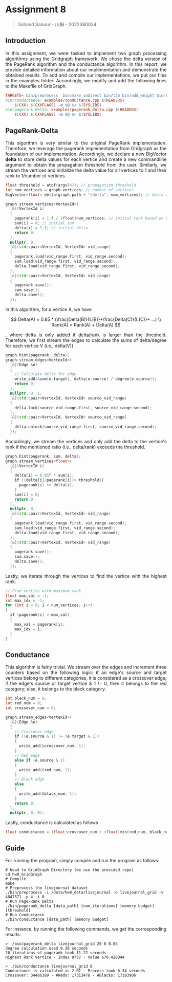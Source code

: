 # Assignment 8

> Sahand Sabour - 山姆 - 2022380024

## Introduction

<div style="text-align: justify">In this assignment, we were tasked to implement two graph processing algorithms using the Gridgraph framework. We chose the delta version of the PageRank algorithm and the conductance algorithm. In this report, we provide detailed information about our implementation and demonstrate the obtained results. To add and compile our implementations, we put our files in the examples folder. Accordingly, we modify and add the following lines to the Makefile of GridGraph.</div>

```makefile
TARGETS= bin/preprocess  bin/make_undirect bin/t2b bin/add_weight bin/bfs bin/wcc bin/pagerank bin/spmv bin/mis bin/radii bin/conductance bin/pagerank_delta
bin/conductance: examples/conductance.cpp $(HEADERS)
	$(CXX) $(CXXFLAGS) -o $@ $< $(SYSLIBS)
bin/pagerank_delta: examples/pagerank_delta.cpp $(HEADERS)
	$(CXX) $(CXXFLAGS) -o $@ $< $(SYSLIBS)
```

## PageRank-Delta

<div style="text-align: justify">This algorithm is very similar to the original PageRank implementation. Therefore, we leverage the pagerank implementation from Gridgraph as the foundation of our implementation. Accordingly, we declare a new BigVector <b>delta</b> to store delta values for each vertice and create a new commandline argument to obtain the propagation threshold from the user. Similarly, we stream the vertices and initialize the delta value for all vertices to 1 and their rank to 1/number of vertices.  .</div>

```c++
float threshold = atof(argv[4]); // propagation threshold
int num_vertices = graph.vertices; // number of vertices
BigVector<float> delta(graph.path + "/delta", num_vertices); // delta vector

graph.stream_vertices<VertexId>(
  [&](VertexId i)
  {
    pagerank[i] = 1.f / (float)num_vertices; // initial rank based on Ligra
    sum[i] = 0; // initial sum
    delta[i] = 1.f; // initial delta
    return 0;
  },
  nullptr, 0,
  [&](std::pair<VertexId, VertexId> vid_range)
  {
    pagerank.load(vid_range.first, vid_range.second);
    sum.load(vid_range.first, vid_range.second);
    delta.load(vid_range.first, vid_range.second);
  },
  [&](std::pair<VertexId, VertexId> vid_range)
  {
    pagerank.save();
    sum.save();
    delta.save();
  });
```

<div style="text-align: justify"> In this algorithm, for a vertice A, we have</div>

$$
Delta(A) = 0.85 * (\frac{Delta(B)}{L(B)}+\frac{Delta(C)}{L(C)}+ ...) \\
Rank(A) = Rank(A) + Delta(A)
$$

<div style="text-align: justify">, where delta is only added if delta/rank is larger than the threshold. Therefore, we first stream the edges to calculate the sums of delta/degree for each vertice V (i.e., delta(V)) .</div>

```c++
graph.hint(pagerank, delta);
graph.stream_edges<VertexId>(
  [&](Edge &e)
  {
    // Calculate delta for edge
    write_add(&sum[e.target], delta[e.source] / degree[e.source]);
    return 0;
  },
  nullptr, 0, 1,
  [&](std::pair<VertexId, VertexId> source_vid_range)
  {
    delta.lock(source_vid_range.first, source_vid_range.second);
  },
  [&](std::pair<VertexId, VertexId> source_vid_range)
  {
    delta.unlock(source_vid_range.first, source_vid_range.second);
  });
```

<div style="text-align: justify">Accordingly, we stream the vertices and only add the delta to the vertice's rank if the mentioned ratio (i.e., delta/rank) exceeds the threshold. </div>

```c++
graph.hint(pagerank, sum, delta);
graph.stream_vertices<float>(
  [&](VertexId i)
  {
    delta[i] = 0.85f * sum[i];
    if ((delta[i]/pagerank[i])> threshold){
      pagerank[i] += delta[i];
    }
    sum[i] = 0;
    return 0;
  },
  nullptr, 0,
  [&](std::pair<VertexId, VertexId> vid_range)
  {
    pagerank.load(vid_range.first, vid_range.second);
    sum.load(vid_range.first, vid_range.second);
    delta.load(vid_range.first, vid_range.second);
  },
  [&](std::pair<VertexId, VertexId> vid_range)
  {
    pagerank.save();
    sum.save();
    delta.save();
  });
```

<div style="text-align: justify">Lastly, we iterate through the vertices to find the vertice with the highest rank.</div>

```c++
// Find vertice with maximum rank
float max_val = -1;
int max_idx = -1;
for (int i = 0; i < num_vertices; i++)
{
  if (pagerank[i] > max_val)
  {
    max_val = pagerank[i];
    max_idx = i;
  }
}
```

## Conductance

<div style="text-align: justify">This algorithm is fairly trivial. We stream over the edges and increment three counters based on the following logic: if an edge's source and target vertices belong to different categories, it is considered as a crossover edge; if the edge's source or target vertice & 1 != 0, then it belongs to the red category; else, it belongs to the black category. </div>

```c++
int black_num = 0;
int red_num = 0;
int crossover_num = 0;

graph.stream_edges<VertexId>(
  [&](Edge &e)
  {
    // Crossover edge
    if ((e.source & 1) != (e.target & 1))
    {
      write_add(&crossover_num, 1);
    }
    // Red edge
    else if (e.source & 1)
    {
      write_add(&red_num, 1);
    }
    // Black edge
    else
    {
      write_add(&black_num, 1);
    }
    return 0;
  },
  nullptr, 0, 0);
```

<div style="text-align: justify">Lastly, conductance is calculated as follows</div>

```c++
float conductance = (float)crossover_num / (float)min(red_num, black_num);
```

## Guide

<div style="text-align: justify">For running the program, simply compile and run the program as follows:</div>

```shell
# head to GridGraph Directory (we use the provided repo)
cd hw9_GridGraph
# Compile
make
# Preprocess the livejournal dataset
./bin/preprocess -i /data/hw9_data/livejournal -o livejournal_grid -v 4847571 -p 4 -t 0
# Run Page-Rank Delta
./bin/pagerank_delta [data_path] [num_iterations] [memory budget] [threshold]
# Run Conductance
./bin/conductance [data_path] [memory budget]
```

For instance, by running the following commands, we get the corresponding results:
```shell
> ./bin/pagerank_delta livejournal_grid 20 8 0.05
degree calculation used 0.30 seconds
20 iterations of pagerank took 11.22 seconds
Highest Rank Vertice - Index 8737 - Value 670.420044

> ./bin/conductance livejournal_grid 8
Conductance is calculated as 2.01 - Process took 6.34 seconds
Crossover: 34486389 - #Reds: 17313478 - #Blacks: 17193906
```